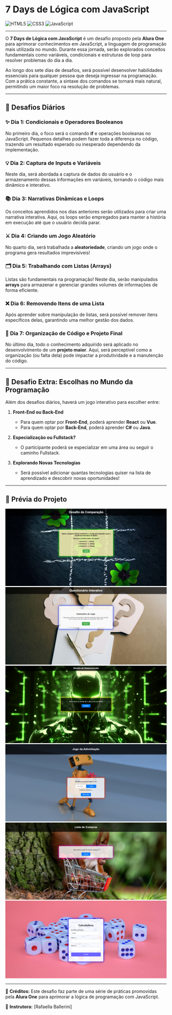 # 7 Days de Lógica com JavaScript

![HTML5](https://img.shields.io/badge/HTML5-E34F26?style=for-the-badge&logo=html5&logoColor=white)
![CSS3](https://img.shields.io/badge/CSS3-1572B6?style=for-the-badge&logo=css3&logoColor=white)
![JavaScript](https://img.shields.io/badge/JavaScript-F7DF1E?style=for-the-badge&logo=javascript&logoColor=black)

---

O **7 Days de Lógica com JavaScript** é um desafio proposto pela **Alura One** para aprimorar conhecimentos em JavaScript, a linguagem de programação mais utilizada no mundo. Durante essa jornada, serão explorados conceitos fundamentais como variáveis, condicionais e estruturas de loop para resolver problemas do dia a dia.

Ao longo dos sete dias de desafios, será possível desenvolver habilidades essenciais para qualquer pessoa que deseja ingressar na programação. Com a prática constante, a sintaxe dos comandos se tornará mais natural, permitindo um maior foco na resolução de problemas.

---

## 🌟 Desafios Diários

### ✨ **Dia 1: Condicionais e Operadores Booleanos**
No primeiro dia, o foco será o comando **if** e operações booleanas no JavaScript. Pequenos detalhes podem fazer toda a diferença no código, trazendo um resultado esperado ou inesperado dependendo da implementação.

### 💡 **Dia 2: Captura de Inputs e Variáveis**
Neste dia, será abordada a captura de dados do usuário e o armazenamento dessas informações em variáveis, tornando o código mais dinâmico e interativo.

### 📚 **Dia 3: Narrativas Dinâmicas e Loops**
Os conceitos aprendidos nos dias anteriores serão utilizados para criar uma narrativa interativa. Aqui, os loops serão empregados para manter a história em execução até que o usuário decida parar.

### ⚔️ **Dia 4: Criando um Jogo Aleatório**
No quarto dia, será trabalhada a **aleatoriedade**, criando um jogo onde o programa gera resultados imprevisíveis!

### 🗂 **Dia 5: Trabalhando com Listas (Arrays)**
Listas são fundamentais na programação! Neste dia, serão manipulados **arrays** para armazenar e gerenciar grandes volumes de informações de forma eficiente.

### ❌ **Dia 6: Removendo Itens de uma Lista**
Após aprender sobre manipulação de listas, será possível remover itens específicos delas, garantindo uma melhor gestão dos dados.

### 🎨 **Dia 7: Organização de Código e Projeto Final**
No último dia, todo o conhecimento adquirido será aplicado no desenvolvimento de um **projeto maior**. Aqui, será perceptível como a organização (ou falta dela) pode impactar a produtividade e a manutenção do código.

---

## 🌟 Desafio Extra: Escolhas no Mundo da Programação 

Além dos desafios diários, haverá um jogo interativo para escolher entre:

1. **Front-End ou Back-End**
   - Para quem optar por **Front-End**, poderá aprender **React** ou **Vue**.
   - Para quem optar por **Back-End**, poderá aprender **C#** ou **Java**.

2. **Especialização ou Fullstack?**
   - O participante poderá se especializar em uma área ou seguir o caminho Fullstack.

3. **Explorando Novas Tecnologias**
   - Será possível adicionar quantas tecnologias quiser na lista de aprendizado e descobrir novas oportunidades!

---

## 📸 Prévia do Projeto  
![Prévia do Projeto Marvel x Programação](./assets/desafio_1.png)
![Prévia do Projeto Marvel x Programação](./assets/desafio_2.png)
![Prévia do Projeto Marvel x Programação](./assets/desafio_3.png)
![Prévia do Projeto Marvel x Programação](./assets/desafio_4.png)
![Prévia do Projeto Marvel x Programação](./assets/desafio_5.png)
![Prévia do Projeto Marvel x Programação](./assets/desafio_6.png)


---

🎨 **Créditos:** Este desafio faz parte de uma série de práticas promovidas pela **Alura One** para aprimorar a lógica de programação com JavaScript.

📌 **Instrutora:** [Rafaella Ballerini]